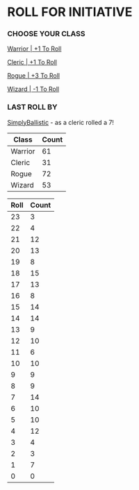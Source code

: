 # ROLL FOR INITIATIVE
### CHOOSE YOUR CLASS

[Warrior | +1 To Roll](https://github.com/benjaminsampica/benjaminsampica/issues/new?title=roll%7Cwarrior&body=Just+click+%27Submit+new+issue%27.)

[Cleric | +1 To Roll](https://github.com/benjaminsampica/benjaminsampica/issues/new?title=roll%7Ccleric&body=Just+click+%27Submit+new+issue%27.)

[Rogue | +3 To Roll](https://github.com/benjaminsampica/benjaminsampica/issues/new?title=roll%7Crogue&body=Just+click+%27Submit+new+issue%27.)

[Wizard | -1 To Roll](https://github.com/benjaminsampica/benjaminsampica/issues/new?title=roll%7Cwizard&body=Just+click+%27Submit+new+issue%27.)
### LAST ROLL BY
[SimplyBallistic](https://www.github.com/SimplyBallistic) - as a cleric rolled a 7!

|Class|Count|
|-|-|
|Warrior|61|
|Cleric|31|
|Rogue|72|
|Wizard|53|

|Roll|Count|
|-|-|
|23|3
|22|4
|21|12
|20|13
|19|8
|18|15
|17|13
|16|8
|15|14
|14|14
|13|9
|12|10
|11|6
|10|10
|9|9
|8|9
|7|14
|6|10
|5|10
|4|12
|3|4
|2|3
|1|7
|0|0
